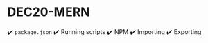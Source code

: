 # DEC20-MERN

:heavy_check_mark: `package.json`
:heavy_check_mark: Running scripts
:heavy_check_mark: NPM
:heavy_check_mark: Importing
:heavy_check_mark: Exporting
 
